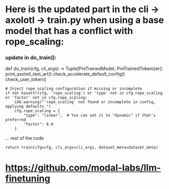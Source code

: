 #

# Here is the updated part in the cli -> axolotl -> train.py when using a base model that has a conflict with rope_scaling:
### update in do_train():

def do_train(cfg, cli_args) -> Tuple[PreTrainedModel, PreTrainedTokenizer]:
    print_axolotl_text_art()
    check_accelerate_default_config()
    check_user_token()

    # Inject rope_scaling configuration if missing or incomplete
    if not hasattr(cfg, 'rope_scaling') or 'type' not in cfg.rope_scaling or 'factor' not in cfg.rope_scaling:
        LOG.warning("`rope_scaling` not found or incomplete in config, applying defaults.")
        cfg.rope_scaling = {
            "type": "linear",  # You can set it to "dynamic" if that's preferred
            "factor": 8.0
        }

   ... rest of the code
    
    return train(cfg=cfg, cli_args=cli_args, dataset_meta=dataset_meta)


# https://github.com/modal-labs/llm-finetuning
